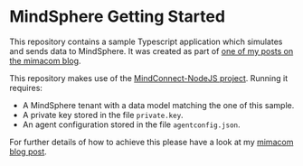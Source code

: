 # MindSphere Getting Started

This repository contains a sample Typescript application which simulates and sends data to MindSphere.
It was created as part of [one of my posts on the mimacom blog](https://blog.mimacom.com/getting-started-with-mindsphere/).

This repository makes use of the [MindConnect-NodeJS project](https://github.com/mindsphere/mindconnect-nodejs).
Running it requires:

* A MindSphere tenant with a data model matching the one of this sample.
* A private key stored in the file `private.key`.
* An agent configuration stored in the file `agentconfig.json`.

For further details of how to achieve this please have a look at my [mimacom blog post](https://blog.mimacom.com/getting-started-with-mindsphere/).
